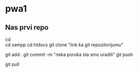 # pwa1
## Nas prvi repo

cd \
cd xampp
cd htdocs
git clone "link ka git repozitorijumu"


git add .
git commit -m "neka poruka sta smo uradili"
git push

git pull
